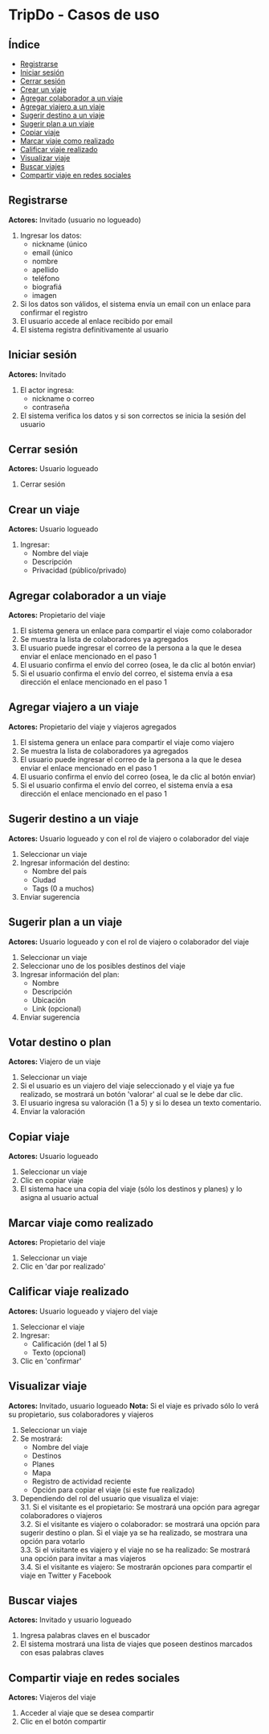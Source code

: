 # TripDo - Casos de uso

## Índice

+ [Registrarse](#Registrarse)
+ [Iniciar sesión](#Iniciar-sesión)
+ [Cerrar sesión](#Cerrar-sesión)
+ [Crear un viaje](#Crear-un-viaje)
+ [Agregar colaborador a un viaje](#Agregar-colaborador-a-un-viaje)
+ [Agregar viajero a un viaje](#Agregar-viajero-a-un-viaje)
+ [Sugerir destino a un viaje](#Sugerir-destino-a-un-viaje)
+ [Sugerir plan a un viaje](#Sugerir-plan-a-un-viaje)
+ [Copiar viaje](#Copiar-viaje)
+ [Marcar viaje como realizado](#Marcar-viaje-como-realizado)
+ [Calificar viaje realizado](#Calificar-viaje-realizado)
+ [Visualizar viaje](#Visualizar-viaje)
+ [Buscar viajes](#Buscar-viajes)
+ [Compartir viaje en redes sociales](#Compartir-viaje-en-redes-sociales)

## Registrarse

**Actores:** Invitado (usuario no logueado)

1. Ingresar los datos:
    + nickname (único
    + email (único
    + nombre
    + apellido
    + teléfono
    + biografiá
    + imagen
2. Si los datos son válidos, el sistema envía un email con un enlace para confirmar el registro
3. El usuario accede al enlace recibido por email
4. El sistema registra definitivamente al usuario

## Iniciar sesión

**Actores:** Invitado

1. El actor ingresa:
    + nickname o correo
    + contraseña
2. El sistema verifica los datos y si son correctos se inicia la sesión del usuario

## Cerrar sesión

**Actores:** Usuario logueado

1. Cerrar sesión

## Crear un viaje

**Actores:** Usuario logueado

1. Ingresar:
    + Nombre del viaje
    + Descripción
    + Privacidad (público/privado)

## Agregar colaborador a un viaje

**Actores:** Propietario del viaje

1. El sistema genera un enlace para compartir el viaje como colaborador
2. Se muestra la lista de colaboradores ya agregados
3. El usuario puede ingresar el correo de la persona a la que le desea enviar el enlace mencionado en el paso 1
4. El usuario confirma el  envío  del correo (osea, le da clic al botón enviar)
5. Si el usuario confirma el envío del correo, el sistema envía a esa dirección el enlace mencionado en el paso 1

## Agregar viajero a un viaje

**Actores:** Propietario del viaje y viajeros agregados

1. El sistema genera un enlace para compartir el viaje como viajero
2. Se muestra la lista de colaboradores ya agregados
3. El usuario puede ingresar el correo de la persona a la que le desea enviar el enlace mencionado en el paso 1
4. El usuario confirma el envío del correo (osea, le da clic al botón enviar)
5. Si el usuario confirma el envío del correo, el sistema envía a esa dirección el enlace mencionado en el paso 1

## Sugerir destino a un viaje

**Actores:** Usuario logueado y con el rol de viajero o colaborador del viaje

1. Seleccionar un viaje
2. Ingresar información del destino:
    + Nombre del país
    + Ciudad
    + Tags (0 a muchos)
3. Enviar sugerencia

## Sugerir plan a un viaje

**Actores:** Usuario logueado y con el rol de viajero o colaborador del viaje

1. Seleccionar un viaje
2. Seleccionar uno de los posibles destinos del viaje
3. Ingresar información del plan:
    + Nombre
    + Descripción
    + Ubicación
    + Link (opcional)
4. Enviar sugerencia

## Votar destino o plan

**Actores:** Viajero de un viaje

1. Seleccionar un viaje
2. Si el usuario es un viajero del viaje seleccionado y el viaje ya fue realizado, se mostrará un botón 'valorar' al cual se le debe dar clic.
3. El usuario ingresa su valoración (1 a 5) y si lo desea un texto comentario.
4. Enviar la valoración

## Copiar viaje

**Actores:** Usuario logueado

1. Seleccionar un viaje
2. Clic en copiar viaje
3. El sistema hace una copia del viaje (sólo los destinos y planes) y lo asigna al usuario actual

## Marcar viaje como realizado

**Actores:** Propietario del viaje

1. Seleccionar un viaje
2. Clic en 'dar por realizado'

## Calificar viaje realizado

**Actores:** Usuario logueado y viajero del viaje

1. Seleccionar el viaje
2. Ingresar:
    + Calificación (del 1 al 5)
    + Texto (opcional)
3. Clic en 'confirmar'

## Visualizar viaje

**Actores:** Invitado, usuario logueado
**Nota:** Si el viaje es privado sólo lo verá su propietario, sus colaboradores y viajeros

1. Seleccionar un viaje
2. Se mostrará:
    + Nombre del viaje
    + Destinos
    + Planes
    + Mapa
    + Registro de actividad reciente
    + Opción para copiar el viaje (si este fue realizado)
3. Dependiendo del rol del usuario que visualiza el viaje:  
    3.1. Si el visitante es el propietario: Se mostrará una opción para agregar colaboradores o viajeros  
    3.2. Si el visitante es viajero o colaborador: se mostrará una opción para sugerir destino o plan. Si el viaje ya se ha realizado, se mostrara una opción para votarlo  
    3.3. Si el visitante es viajero y el viaje no se ha realizado: Se mostrará una opción para invitar a mas viajeros  
    3.4. Si el visitante es viajero: Se mostrarán opciones para compartir el viaje en Twitter y Facebook

## Buscar viajes

**Actores:** Invitado y usuario logueado

1. Ingresa palabras claves en el buscador
2. El sistema mostrará una lista de viajes que poseen destinos marcados con esas palabras claves

## Compartir viaje en redes sociales

**Actores:** Viajeros del viaje

1. Acceder al viaje que se desea compartir
2. Clic en el botón compartir
